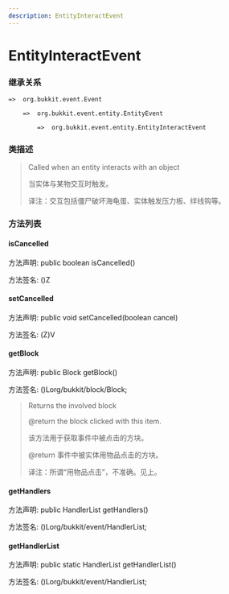 ```yaml
---
description: EntityInteractEvent
---
```


# EntityInteractEvent

### 继承关系

    =>  org.bukkit.event.Event

        =>  org.bukkit.event.entity.EntityEvent

            =>  org.bukkit.event.entity.EntityInteractEvent

### 类描述

> Called when an entity interacts with an object
>
> 当实体与某物交互时触发。
>
> 译注：交互包括僵尸破坏海龟蛋、实体触发压力板、绊线钩等。

### 方法列表

#### isCancelled

方法声明: public boolean isCancelled()

方法签名: ()Z

#### setCancelled

方法声明: public void setCancelled(boolean cancel)

方法签名: (Z)V

#### getBlock

方法声明: public Block getBlock()

方法签名: ()Lorg/bukkit/block/Block;

> Returns the involved block
>
> @return the block clicked with this item.
>
> 该方法用于获取事件中被点击的方块。
>
> @return 事件中被实体用物品点击的方块。
>
> 译注：所谓“用物品点击”，不准确。见上。

#### getHandlers

方法声明: public HandlerList getHandlers()

方法签名: ()Lorg/bukkit/event/HandlerList;

#### getHandlerList

方法声明: public static HandlerList getHandlerList()

方法签名: ()Lorg/bukkit/event/HandlerList;
